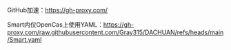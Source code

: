 GitHub加速：https://gh-proxy.com/

Smart内仅OpenCas上使用YAML：https://gh-proxy.com/raw.githubusercontent.com/Gray315/DACHUAN/refs/heads/main/Smart.yaml

